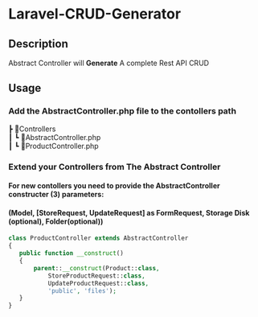 # Laravel-CRUD-Generator
## Description
Abstract Controller will **Generate** A complete Rest API CRUD  
## Usage
### Add the AbstractController.php file to the contollers path  
 ┣ 📂Controllers  
 ┃ ┗ 📜AbstractController.php    
 ┃ ┗ 📜ProductController.php  
 
 ### Extend your Controllers from The Abstract Controller
 #### For new contollers you need to provide the AbstractController constructer (3) parameters:   
 #### (Model, [StoreRequest, UpdateRequest] as FormRequest, Storage Disk (optional), Folder(optional))
 ```php
class ProductController extends AbstractController
{
    public function __construct()
    {
        parent::__construct(Product::class,
            StoreProductRequest::class,
            UpdateProductRequest::class,
            'public', 'files');
    }
}
```
